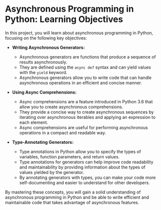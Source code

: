 # Asynchronous Programming in Python: Learning Objectives

In this project, you will learn about asynchronous programming in Python, focusing on the following key objectives:

- **Writing Asynchronous Generators:**
  - Asynchronous generators are functions that produce a sequence of results asynchronously.
  - They are defined using the `async def` syntax and can yield values with the `yield` keyword.
  - Asynchronous generators allow you to write code that can handle asynchronous operations in an efficient and concise manner.

- **Using Async Comprehensions:**
  - Async comprehensions are a feature introduced in Python 3.6 that allow you to create asynchronous comprehensions.
  - They provide a concise way to create asynchronous sequences by iterating over asynchronous iterables and applying an expression to each element.
  - Async comprehensions are useful for performing asynchronous operations in a compact and readable way.

- **Type-Annotating Generators:**
  - Type annotations in Python allow you to specify the types of variables, function parameters, and return values.
  - Type annotations for generators can help improve code readability and maintainability by providing information about the types of values yielded by the generator.
  - By annotating generators with types, you can make your code more self-documenting and easier to understand for other developers.

By mastering these concepts, you will gain a solid understanding of asynchronous programming in Python and be able to write efficient and maintainable code that takes advantage of asynchronous features.
